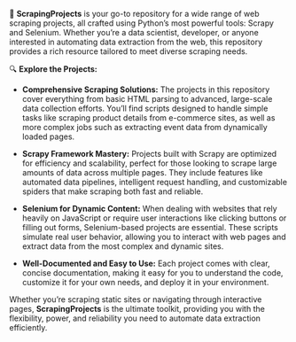 🚀 **ScrapingProjects** is your go-to repository for a wide range of web scraping projects, all crafted using Python’s most powerful tools: Scrapy and Selenium. Whether you’re a data scientist, developer, or anyone interested in automating data extraction from the web, this repository provides a rich resource tailored to meet diverse scraping needs.

🔍 **Explore the Projects:**
- **Comprehensive Scraping Solutions:** The projects in this repository cover everything from basic HTML parsing to advanced, large-scale data collection efforts. You’ll find scripts designed to handle simple tasks like scraping product details from e-commerce sites, as well as more complex jobs such as extracting event data from dynamically loaded pages.
  
- **Scrapy Framework Mastery:** Projects built with Scrapy are optimized for efficiency and scalability, perfect for those looking to scrape large amounts of data across multiple pages. They include features like automated data pipelines, intelligent request handling, and customizable spiders that make scraping both fast and reliable.

- **Selenium for Dynamic Content:** When dealing with websites that rely heavily on JavaScript or require user interactions like clicking buttons or filling out forms, Selenium-based projects are essential. These scripts simulate real user behavior, allowing you to interact with web pages and extract data from the most complex and dynamic sites.

- **Well-Documented and Easy to Use:** Each project comes with clear, concise documentation, making it easy for you to understand the code, customize it for your own needs, and deploy it in your environment.

Whether you’re scraping static sites or navigating through interactive pages, **ScrapingProjects** is the ultimate toolkit, providing you with the flexibility, power, and reliability you need to automate data extraction efficiently.
